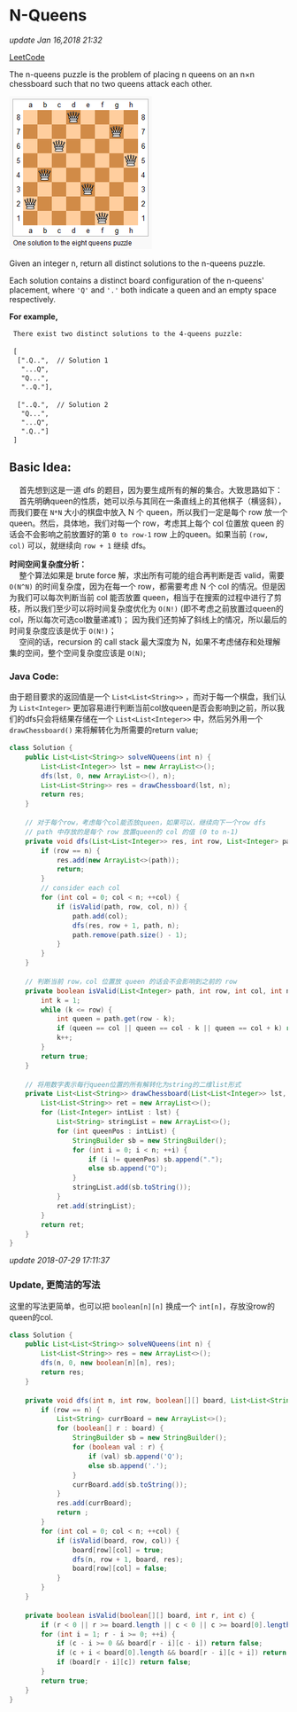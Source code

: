 # N-Queens

_update Jan 16,2018 21:32_

[LeetCode](https://leetcode.com/problems/n-queens/description/)

The n-queens puzzle is the problem of placing n queens on an n×n chessboard such that no two queens attack each other.

![](../../.gitbook/assets/8-queens%20%281%29.png)

Given an integer n, return all distinct solutions to the n-queens puzzle.

Each solution contains a distinct board configuration of the n-queens' placement, where `'Q'` and `'.'` both indicate a queen and an empty space respectively.

**For example,**

```text
 There exist two distinct solutions to the 4-queens puzzle:

 [
  [".Q..",  // Solution 1
   "...Q",
   "Q...",
   "..Q."],

  ["..Q.",  // Solution 2
   "Q...",
   "...Q",
   ".Q.."]
 ]
```

## Basic Idea:

  首先想到这是一道 dfs 的题目，因为要生成所有的解的集合。大致思路如下：  
  首先明确queen的性质，她可以杀与其同在一条直线上的其他棋子（横竖斜），而我们要在 `N*N` 大小的棋盘中放入 N 个 queen，所以我们一定是每个 row 放一个 queen。然后，具体地，我们对每一个 row，考虑其上每个 col 位置放 queen 的话会不会影响之前放置好的第 `0 to row-1` row 上的queen。如果当前 `(row, col)` 可以，就继续向 `row + 1` 继续 dfs。

**时间空间复杂度分析：**  
  整个算法如果是 brute force 解，求出所有可能的组合再判断是否 valid，需要 `O(N^N)` 的时间复杂度，因为在每一个 row，都需要考虑 N 个 col 的情况。但是因为我们可以每次判断当前 col 能否放置 queen，相当于在搜索的过程中进行了剪枝，所以我们至少可以将时间复杂度优化为 `O(N!)` \(即不考虑之前放置过queen的col，所以每次可选col数量递减1\)； 因为我们还剪掉了斜线上的情况，所以最后的时间复杂度应该是优于 `O(N!)`；  
  空间的话，recursion 的 call stack 最大深度为 N，如果不考虑储存和处理解集的空间，整个空间复杂度应该是 `O(N)`;

### Java Code:

由于题目要求的返回值是一个 `List<List<String>>` ，而对于每一个棋盘，我们认为 `List<Integer>` 更加容易进行判断当前col放queen是否会影响到之前，所以我们的dfs只会将结果存储在一个 `List<List<Integer>>` 中，然后另外用一个 `drawChessboard()` 来将解转化为所需要的return value;

```java
class Solution {
    public List<List<String>> solveNQueens(int n) {
        List<List<Integer>> lst = new ArrayList<>();
        dfs(lst, 0, new ArrayList<>(), n);
        List<List<String>> res = drawChessboard(lst, n);
        return res;
    }

    // 对于每个row，考虑每个col能否放queen，如果可以，继续向下一个row dfs
    // path 中存放的是每个 row 放置queen的 col 的值 (0 to n-1)
    private void dfs(List<List<Integer>> res, int row, List<Integer> path, int n) {
        if (row == n) {
            res.add(new ArrayList<>(path));
            return;
        }
        // consider each col
        for (int col = 0; col < n; ++col) {
            if (isValid(path, row, col, n)) {
                path.add(col);
                dfs(res, row + 1, path, n);
                path.remove(path.size() - 1);
            }
        }
    }

    // 判断当前 row，col 位置放 queen 的话会不会影响到之前的 row
    private boolean isValid(List<Integer> path, int row, int col, int n) {
        int k = 1;
        while (k <= row) {
            int queen = path.get(row - k);
            if (queen == col || queen == col - k || queen == col + k) return false;
            k++;
        }
        return true;
    }

    // 将用数字表示每行queen位置的所有解转化为string的二维list形式
    private List<List<String>> drawChessboard(List<List<Integer>> lst, int n) {
        List<List<String>> ret = new ArrayList<>();
        for (List<Integer> intList : lst) {
            List<String> stringList = new ArrayList<>();
            for (int queenPos : intList) {
                StringBuilder sb = new StringBuilder();
                for (int i = 0; i < n; ++i) {
                    if (i != queenPos) sb.append(".");
                    else sb.append("Q");
                }
                stringList.add(sb.toString());
            }
            ret.add(stringList);
        }
        return ret;
    }
}
```

_update 2018-07-29 17:11:37_

### Update, 更简洁的写法

这里的写法更简单，也可以把 `boolean[n][n]` 换成一个 `int[n]`，存放没row的queen的col.

```java
class Solution {
    public List<List<String>> solveNQueens(int n) {
        List<List<String>> res = new ArrayList<>();
        dfs(n, 0, new boolean[n][n], res);
        return res;
    }

    private void dfs(int n, int row, boolean[][] board, List<List<String>> res) {
        if (row == n) {
            List<String> currBoard = new ArrayList<>();
            for (boolean[] r : board) {
                StringBuilder sb = new StringBuilder();
                for (boolean val : r) {
                    if (val) sb.append('Q');
                    else sb.append('.');
                }
                currBoard.add(sb.toString());
            }
            res.add(currBoard);
            return ;
        }
        for (int col = 0; col < n; ++col) {
            if (isValid(board, row, col)) {
                board[row][col] = true;
                dfs(n, row + 1, board, res);
                board[row][col] = false;
            }
        }
    }

    private boolean isValid(boolean[][] board, int r, int c) {
        if (r < 0 || r >= board.length || c < 0 || c >= board[0].length) return false;
        for (int i = 1; r - i >= 0; ++i) {
            if (c - i >= 0 && board[r - i][c - i]) return false;
            if (c + i < board[0].length && board[r - i][c + i]) return false;
            if (board[r - i][c]) return false;
        }
        return true;
    }
}
```

